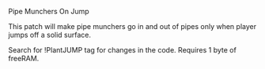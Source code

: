 Pipe Munchers On Jump

This patch will make pipe munchers go in and out of pipes only when player jumps off a solid surface.

Search for !PlantJUMP tag for changes in the code. Requires 1 byte of freeRAM.
